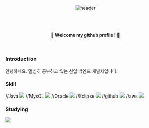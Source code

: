 
<div align=center>
  
  ![header](https://capsule-render.vercel.app/api?type=soft&color=E3C4FF&height=180&section=header&text=Hello%20I'm%20EunSook&fontColor=FFFFFF&fontSize=90&fontAlign=50)
</div>
<br/>
<br/>
<div align=center>

  ####   :tada: Welcome my github profile ! :tada:
</div>
  
<br/>
  
  ### Introduction 
  안녕하세요. 열심히 공부하고 있는 신입 백엔드 개발자입니다.
  
  ### Skill
//Java
<img src="https://img.shields.io/badge/JAVA-007396?style=for-the-badge&logo=java&logoColor=white">
//MysQL
<img src="https://img.shields.io/badge/MySQL-4479A1?style=for-the-badge&logo=MySQL&logoColor=white">
//Oracle
<img src="https://img.shields.io/badge/Oracle-F80000?style=for-the-badge&logo=Oracle&logoColor=white">
//Eclipse
<img src="https://img.shields.io/badge/Eclipse-2C2255?style=for-the-badge&logo=Eclipse%20IDE&logoColor=white">
//github
<img src="https://img.shields.io/badge/github-181717?style=for-the-badge&logo=github&logoColor=white">
//aws
<img src="https://img.shields.io/badge/aws-232F3E?style=for-the-badge&logo=aws&logoColor=white">

  ### Studying
  <img src="https://img.shields.io/badge/JAVA-007396?style=for-the-badge&logo=java&logoColor=white">
